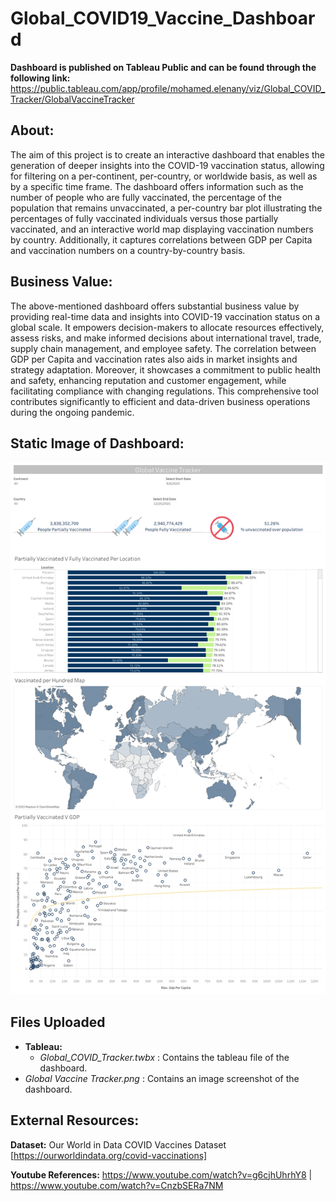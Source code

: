 # Global_COVID19_Vaccine_Dashboard
**Dashboard is published on Tableau Public and can be found through the following link:**
https://public.tableau.com/app/profile/mohamed.elenany/viz/Global_COVID_Tracker/GlobalVaccineTracker

## About:
The aim of this project is to create an interactive dashboard that enables the generation of deeper insights into the COVID-19 vaccination status, allowing for filtering on a per-continent, per-country, or worldwide basis, as well as by a specific time frame. The dashboard offers information such as the number of people who are fully vaccinated, the percentage of the population that remains unvaccinated, a per-country bar plot illustrating the percentages of fully vaccinated individuals versus those partially vaccinated, and an interactive world map displaying vaccination numbers by country. Additionally, it captures correlations between GDP per Capita and vaccination numbers on a country-by-country basis.

## Business Value:
The above-mentioned dashboard offers substantial business value by providing real-time data and insights into COVID-19 vaccination status on a global scale. It empowers decision-makers to allocate resources effectively, assess risks, and make informed decisions about international travel, trade, supply chain management, and employee safety. The correlation between GDP per Capita and vaccination rates also aids in market insights and strategy adaptation. Moreover, it showcases a commitment to public health and safety, enhancing reputation and customer engagement, while facilitating compliance with changing regulations. This comprehensive tool contributes significantly to efficient and data-driven business operations during the ongoing pandemic.

## Static Image of Dashboard:
![dashboard](https://github.com/MohamedElenany/Global_COVID19_Vaccine_Dashboard/blob/main/Global%20Vaccine%20Tracker.png)

## Files Uploaded
- **Tableau:**
  - *Global_COVID_Tracker.twbx* : Contains the tableau file of the dashboard.
- *Global Vaccine Tracker.png* : Contains an image screenshot of the dashboard.
 
## External Resources:
**Dataset:** Our World in Data COVID Vaccines Dataset [https://ourworldindata.org/covid-vaccinations]

**Youtube References:** https://www.youtube.com/watch?v=g6cjhUhrhY8 | https://www.youtube.com/watch?v=CnzbSERa7NM
